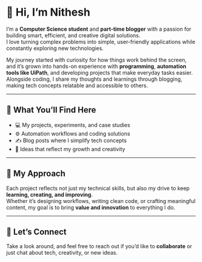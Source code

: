 # 👋 Hi, I’m Nithesh

I’m a **Computer Science student** and **part-time blogger** with a passion for building smart, efficient, and creative digital solutions.  
I love turning complex problems into simple, user-friendly applications while constantly exploring new technologies.  

My journey started with curiosity for how things work behind the screen, and it’s grown into hands-on experience with **programming**, **automation tools like UiPath**, and developing projects that make everyday tasks easier.  
Alongside coding, I share my thoughts and learnings through blogging, making tech concepts relatable and accessible to others.  

---

## 🚀 What You’ll Find Here
- 💻 My projects, experiments, and case studies  
- ⚙️ Automation workflows and coding solutions  
- ✍️ Blog posts where I simplify tech concepts  
- 🌱 Ideas that reflect my growth and creativity  

---

## 🎯 My Approach
Each project reflects not just my technical skills, but also my drive to keep **learning, creating, and improving**.  
Whether it’s designing workflows, writing clean code, or crafting meaningful content, my goal is to bring **value and innovation** to everything I do.  

---

## 🤝 Let’s Connect
Take a look around, and feel free to reach out if you’d like to **collaborate** or just chat about tech, creativity, or new ideas.  
